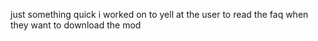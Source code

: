 just something quick i worked on to yell at the user to read the faq when they want to download the mod
